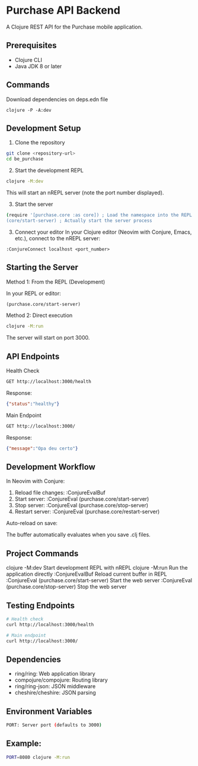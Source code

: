# Purchase API Backend
A Clojure REST API for the Purchase mobile application.

## Prerequisites
 - Clojure CLI
 - Java JDK 8 or later

## Commands
Download dependencies on deps.edn file
```shell
clojure -P -A:dev
```

## Development Setup
1. Clone the repository

```bash
git clone <repository-url>
cd be_purchase
```

2. Start the development REPL
```bash
clojure -M:dev
```
This will start an nREPL server (note the port number displayed).

3. Start the server
```bash
(require '[purchase.core :as core]) ; Load the namespace into the REPL session
(core/start-server) ; Actually start the server process
```

3. Connect your editor
In your Clojure editor (Neovim with Conjure, Emacs, etc.), connect to the nREPL server:
```vim
:ConjureConnect localhost <port_number>
```

## Starting the Server
Method 1: From the REPL (Development)

In your REPL or editor:
```Clojure
(purchase.core/start-server)
```

Method 2: Direct execution
```bash
clojure -M:run
```
The server will start on port 3000.

## API Endpoints

Health Check
```bash
GET http://localhost:3000/health
```

Response:
```json
{"status":"healthy"}
```

Main Endpoint
```bash
GET http://localhost:3000/
```

Response:
```json
{"message":"Opa deu certo"}
```

## Development Workflow
In Neovim with Conjure:
1. Reload file changes: :ConjureEvalBuf
2. Start server: :ConjureEval (purchase.core/start-server)
3. Stop server: :ConjureEval (purchase.core/stop-server)
4. Restart server: :ConjureEval (purchase.core/restart-server)

Auto-reload on save:

The buffer automatically evaluates when you save .clj files.

## Project Commands
clojure -M:dev
Start development REPL with nREPL
clojure -M:run
Run the application directly
:ConjureEvalBuf
Reload current buffer in REPL
:ConjureEval (purchase.core/start-server)
Start the web server
:ConjureEval (purchase.core/stop-server)
Stop the web server

## Testing Endpoints
```bash
# Health check
curl http://localhost:3000/health

# Main endpoint
curl http://localhost:3000/
```

## Dependencies
 - ring/ring: Web application library
 - compojure/compojure: Routing library
 - ring/ring-json: JSON middleware
 - cheshire/cheshire: JSON parsing

## Environment Variables
```bash
PORT: Server port (defaults to 3000)
```

## Example:
```bash
PORT=8080 clojure -M:run
```

